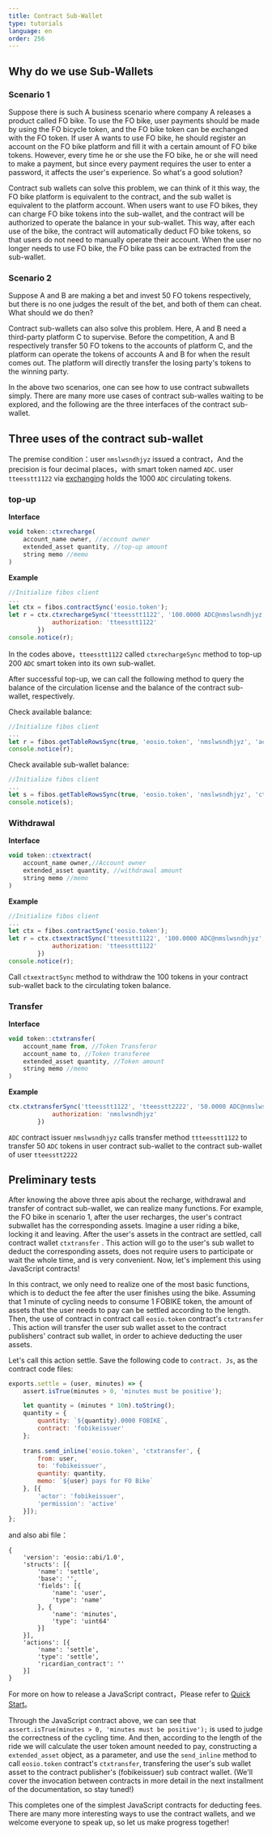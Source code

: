 ```yaml
---
title: Contract Sub-Wallet
type: tutorials
language: en
order: 256
---
```


## Why do we use Sub-Wallets

### Scenario 1

Suppose there is such A business scenario where company A releases a product called FO bike. To use the FO bike, user payments should be made by using the FO bicycle token, and the FO bike token can be exchanged with the FO token. If user A wants to use FO bike, he should register an account on the FO bike platform and fill it with a certain amount of FO bike tokens. However, every time he or she use the FO bike, he or she will need to make a payment, but since every payment requires the user to enter a password, it affects the user's experience. So what's a good solution?

Contract sub wallets can solve this problem, we can think of it this way, the FO bike platform is equivalent to the contract, and the sub wallet is equivalent to the platform account. When users want to use FO bikes, they can charge FO bike tokens into the sub-wallet, and the contract will be authorized to operate the balance in your sub-wallet. This way, after each use of the bike, the contract will automatically deduct FO bike tokens, so that users do not need to manually operate their account. When the user no longer needs to use FO bike, the FO bike pass can be extracted from the sub-wallet.

### Scenario 2

Suppose A and B are making a bet and invest 50 FO tokens respectively, but there is no one judges the result of the bet, and both of them can cheat. What should we do then?

Contract sub-wallets can also solve this problem. Here, A and B need a third-party platform C to supervise. Before the competition, A and B respectively transfer 50 FO tokens to the accounts of platform C, and the platform can operate the tokens of accounts A and B for when the result comes out. The platform will directly transfer the losing party's tokens to the winning party. 

In the above two scenarios, one can see how to use contract subwallets simply. There are many more use cases of contract sub-walles waiting to be explored, and the following are the three interfaces of the contract sub-wallet.

## Three uses of the contract sub-wallet

The premise condition：user `nmslwsndhjyz` issued a contract，And the precision is four decimal places，with smart token named `ADC`. user `tteesstt1122` via [exchanging](./token-exchange.html) holds the 1000 ` ADC ` circulating tokens.

### top-up

**Interface**

```js
void token::ctxrecharge(
    account_name owner, //account owner
    extended_asset quantity, //top-up amount
    string memo //memo
)
```

**Example**

```js
//Initialize fibos client
...
let ctx = fibos.contractSync('eosio.token');
let r = ctx.ctxrechargeSync('tteesstt1122', '100.0000 ADC@nmslwsndhjyz', 'ctxrecharge', {
			authorization: 'tteesstt1122'
		})
console.notice(r);
```

In the codes above，`tteesstt1122` called `ctxrechargeSync` method to top-up 200 `ADC` smart token into its own sub-wallet.

After successful top-up, we can call the following method to query the balance of the circulation license and the balance of the contract sub-wallet, respectively.

Check available balance:

```js
//Initialize fibos client
...
let r = fibos.getTableRowsSync(true, 'eosio.token', 'nmslwsndhjyz', 'accounts')
console.notice(r);
```

Check available sub-wallet balance:

```js
//Initialize fibos client
...
let s = fibos.getTableRowsSync(true, 'eosio.token', 'nmslwsndhjyz', 'ctxaccounts')
console.notice(s);
```

### Withdrawal

**Interface**

```js
void token::ctxextract(
    account_name owner,//Account owner
    extended_asset quantity, //withdrawal amount
    string memo //memo
)
```

**Example**

```js
//Initialize fibos client
...
let ctx = fibos.contractSync('eosio.token');
let r = ctx.ctxextractSync('tteesstt1122', '100.0000 ADC@nmslwsndhjyz', 'ctxextract', {
			authorization: 'tteesstt1122'
		})
console.notice(r);
```

Call `ctxextractSync` method to withdraw the 100 tokens in your contract sub-wallet back to the circulating token balance.

### Transfer

**Interface**

```javascript
void token::ctxtransfer(
	account_name from, //Token Transferor
	account_name to, //Token transferee
	extended_asset quantity, //Token amount
	string memo //memo
)
```

**Example**

```js
ctx.ctxtransferSync('tteesstt1122', 'tteesstt2222', '50.0000 ADC@nmslwsndhjyz', 'ctxtransfer', {
			authorization: 'nmslwsndhjyz'
		})
```

`ADC` contract issuer `nmslwsndhjyz` calls transfer method `ttteesstt1122` to transfer 50 `ADC` tokens in user contract sub-wallet to the contract sub-wallet of user `tteesstt2222` 

## Preliminary tests

After knowing the above three apis about the recharge, withdrawal and transfer of contract sub-wallet, we can realize many functions. For example, the FO bike in scenario 1, after the user recharges, the user's contract subwallet has the corresponding assets. Imagine a user riding a bike, locking it and leaving. After the user's assets in the contract are settled,  call contract wallet ` ctxtransfer ` . This action will go to the user's sub wallet to deduct the corresponding assets, does not require users to participate or wait the whole time, and is very convenient. Now, let's implement this using JavaScript contracts!

In this contract, we only need to realize one of the most basic functions, which is to deduct the fee after the user finishes using the bike. Assuming that 1 minute of cycling needs to consume 1 FOBIKE token, the amount of assets that the user needs to pay can be settled according to the length. Then, the use of contract in contract call ` eosio.token ` contract's ` ctxtransfer ` . This action will transfer the user sub wallet asset to the contract publishers' contract sub wallet, in order to achieve deducting the user assets.

Let's call this action settle. Save the following code to ` contract. Js `, as the contract code files:

```js
exports.settle = (user, minutes) => {
    assert.isTrue(minutes > 0, 'minutes must be positive');

    let quantity = (minutes * 10n).toString();
    quantity = {
        quantity: `${quantity}.0000 FOBIKE`,
        contract: 'fobikeissuer'
    };
    
    trans.send_inline('eosio.token', 'ctxtransfer', {
        from: user,
        to: 'fobikeissuer',
        quantity: quantity,
        memo: `${user} pays for FO Bike`
    }, [{
        'actor': 'fobikeissuer',
        'permission': 'active'
    }]);
};
```

and also abi file：

```
{
    'version': 'eosio::abi/1.0',
    'structs': [{
        'name': 'settle',
        'base': '',
        'fields': [{
            'name': 'user',
            'type': 'name'
        }, {
            'name': 'minutes',
            'type': 'uint64'
        }]
    }],
    'actions': [{
        'name': 'settle',
        'type': 'settle',
        'ricardian_contract': ''
    }]
}
```

For more on how to release a JavaScript contract，Please refer to [Quick Start](./start.html)。

Through the JavaScript contract above, we can see that `assert.isTrue(minutes > 0, 'minutes must be positive');` is used to judge the correctness of the cycling time. And then, according to the length of the ride we will calculate the user token amount needed to pay, constructing a ` extended_asset ` object, as a parameter, and use the ` send_inline ` method to call ` eosio.token ` contract's ` ctxtransfer `, transfering the user's sub wallet asset  to the contract publisher's (fobikeissuer) sub contract wallet. (We'll cover the invocation between contracts in more detail in the next installment of the documentation, so stay tuned!)

This completes one of the simplest JavaScript contracts for deducting fees. There are many more interesting ways to use the contract wallets, and we welcome everyone to speak up, so let us make progress together!